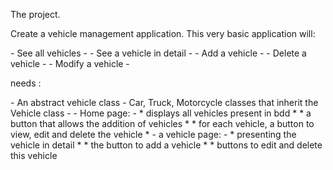 <p> The project.</p>  
<p>Create a vehicle management application. This very basic application will:  </p>
- See all vehicles  
-
- See a vehicle in detail  
-
- Add a vehicle  
-
- Delete a vehicle  
-
- Modify a vehicle  
-
<p>needs :  </p>
- An abstract vehicle class  
- Car, Truck, Motorcycle classes that inherit the Vehicle class  
-
- Home page:  
-
* displays all vehicles present in bdd  
*
* a button that allows the addition of vehicles  
*
* for each vehicle, a button to view, edit and delete the vehicle  
*
- a vehicle page:  
-
* presenting the vehicle in detail    
*
* the button to add a vehicle   
*
* buttons to edit and delete this vehicle
